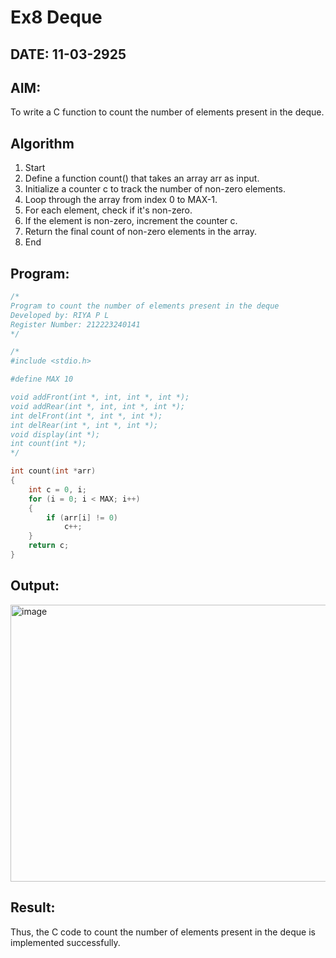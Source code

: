 # Ex8 Deque
## DATE: 11-03-2925
## AIM:
To write a C function to count the number of elements present in the deque.

## Algorithm
1. Start 
2. Define a function count() that takes an array arr as input. 
3. Initialize a counter c to track the number of non-zero elements. 
4. Loop through the array from index 0 to MAX-1. 
5. For each element, check if it's non-zero. 
6. If the element is non-zero, increment the counter c. 
7. Return the final count of non-zero elements in the array. 
8. End 

## Program:
```c
/*
Program to count the number of elements present in the deque
Developed by: RIYA P L
Register Number: 212223240141
*/

/*
#include <stdio.h>

#define MAX 10

void addFront(int *, int, int *, int *);
void addRear(int *, int, int *, int *);
int delFront(int *, int *, int *);
int delRear(int *, int *, int *);
void display(int *);
int count(int *);
*/

int count(int *arr)
{
    int c = 0, i;
    for (i = 0; i < MAX; i++)
    {
        if (arr[i] != 0)
            c++;
    }
    return c;
}
```

## Output:
<img width="1152" height="443" alt="image" src="https://github.com/user-attachments/assets/ccc17ad1-eaae-44c7-9f52-9292ed1a282a" />


## Result:
Thus, the C code to count the number of elements present in the deque is implemented successfully.
